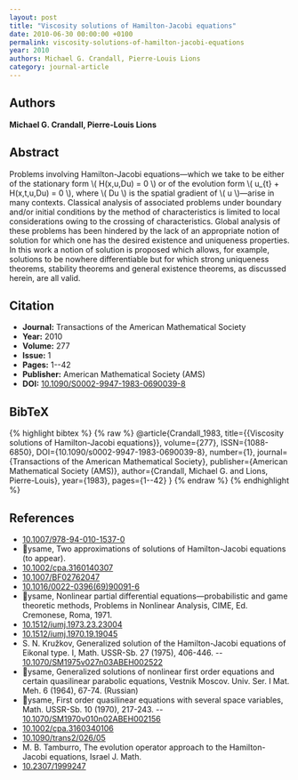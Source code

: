 ```yaml
---
layout: post
title: "Viscosity solutions of Hamilton-Jacobi equations"
date: 2010-06-30 00:00:00 +0100
permalink: viscosity-solutions-of-hamilton-jacobi-equations
year: 2010
authors: Michael G. Crandall, Pierre-Louis Lions
category: journal-article
---
```

 
## Authors
**Michael G. Crandall, Pierre-Louis Lions**
 
## Abstract
Problems involving Hamilton-Jacobi equations—which we take to be either of the stationary form \\( H(x,u,Du) = 0 \\) or of the evolution form \\( u_{t} + H(x,t,u,Du) = 0 \\), where \\( Du \\) is the spatial gradient of \\( u \\)—arise in many contexts. Classical analysis of associated problems under boundary and/or initial conditions by the method of characteristics is limited to local considerations owing to the crossing of characteristics. Global analysis of these problems has been hindered by the lack of an appropriate notion of solution for which one has the desired existence and uniqueness properties. In this work a notion of solution is proposed which allows, for example, solutions to be nowhere differentiable but for which strong uniqueness theorems, stability theorems and general existence theorems, as discussed herein, are all valid.
 
## Citation
- **Journal:** Transactions of the American Mathematical Society
- **Year:** 2010
- **Volume:** 277
- **Issue:** 1
- **Pages:** 1--42
- **Publisher:** American Mathematical Society (AMS)
- **DOI:** [10.1090/S0002-9947-1983-0690039-8](https://doi.org/10.1090/S0002-9947-1983-0690039-8)
 
## BibTeX
{% highlight bibtex %}
{% raw %}
@article{Crandall_1983,
  title={{Viscosity solutions of Hamilton-Jacobi equations}},
  volume={277},
  ISSN={1088-6850},
  DOI={10.1090/s0002-9947-1983-0690039-8},
  number={1},
  journal={Transactions of the American Mathematical Society},
  publisher={American Mathematical Society (AMS)},
  author={Crandall, Michael G. and Lions, Pierre-Louis},
  year={1983},
  pages={1--42}
}
{% endraw %}
{% endhighlight %}
 
## References
- [10.1007/978-94-010-1537-0](https://doi.org/10.1007/978-94-010-1537-0)
- ysame, Two approximations of solutions of Hamilton-Jacobi equations (to appear).
- [10.1002/cpa.3160140307](https://doi.org/10.1002/cpa.3160140307)
- [10.1007/BF02762047](https://doi.org/10.1007/BF02762047)
- [10.1016/0022-0396(69)90091-6](https://doi.org/10.1016/0022-0396(69)90091-6)
- ysame, Nonlinear partial differential equations—probabilistic and game theoretic methods, Problems in Nonlinear Analysis, CIME, Ed. Cremonese, Roma, 1971.
- [10.1512/iumj.1973.23.23004](https://doi.org/10.1512/iumj.1973.23.23004)
- [10.1512/iumj.1970.19.19045](https://doi.org/10.1512/iumj.1970.19.19045)
- S. N. Kružkov, Generalized solution of the Hamilton-Jacobi equations of Eikonal type. I, Math. USSR-Sb. 27 (1975), 406-446. -- [10.1070/SM1975v027n03ABEH002522](https://doi.org/10.1070/SM1975v027n03ABEH002522)
- ysame, Generalized solutions of nonlinear first order equations and certain quasilinear parabolic equations, Vestnik Moscov. Univ. Ser. I Mat. Meh. 6 (1964), 67-74. (Russian)
- ysame, First order quasilinear equations with several space variables, Math. USSR-Sb. 10 (1970), 217-243. -- [10.1070/SM1970v010n02ABEH002156](https://doi.org/10.1070/SM1970v010n02ABEH002156)
- [10.1002/cpa.3160340106](https://doi.org/10.1002/cpa.3160340106)
- [10.1090/trans2/026/05](https://doi.org/10.1090/trans2/026/05)
- M. B. Tamburro, The evolution operator approach to the Hamilton-Jacobi equations, Israel J. Math.
- [10.2307/1999247](https://doi.org/10.2307/1999247)

